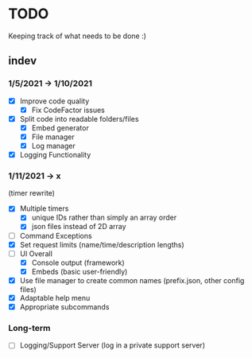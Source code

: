 # TODO

Keeping track of what needs to be done :)

## indev

### 1/5/2021 -> 1/10/2021

- [x] Improve code quality
  - [x] Fix CodeFactor issues
- [x] Split code into readable folders/files
  - [x] Embed generator
  - [x] File manager
  - [x] Log manager
- [x] Logging Functionality

### 1/11/2021 -> x

(timer rewrite)

- [x] Multiple timers
  - [x] unique IDs rather than simply an array order
  - [x] json files instead of 2D array
- [ ] Command Exceptions
- [x] Set request limits (name/time/description lengths)
- [ ] UI Overall
  - [x] Console output (framework)
  - [x] Embeds (basic user-friendly)
- [x] Use file manager to create common names (prefix.json, other config files)
- [x] Adaptable help menu
- [x] Appropriate subcommands

### Long-term

- [ ] Logging/Support Server (log in a private support server)
